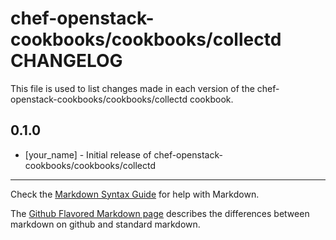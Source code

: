chef-openstack-cookbooks/cookbooks/collectd CHANGELOG
=====================================================

This file is used to list changes made in each version of the chef-openstack-cookbooks/cookbooks/collectd cookbook.

0.1.0
-----
- [your_name] - Initial release of chef-openstack-cookbooks/cookbooks/collectd

- - -
Check the [Markdown Syntax Guide](http://daringfireball.net/projects/markdown/syntax) for help with Markdown.

The [Github Flavored Markdown page](http://github.github.com/github-flavored-markdown/) describes the differences between markdown on github and standard markdown.
